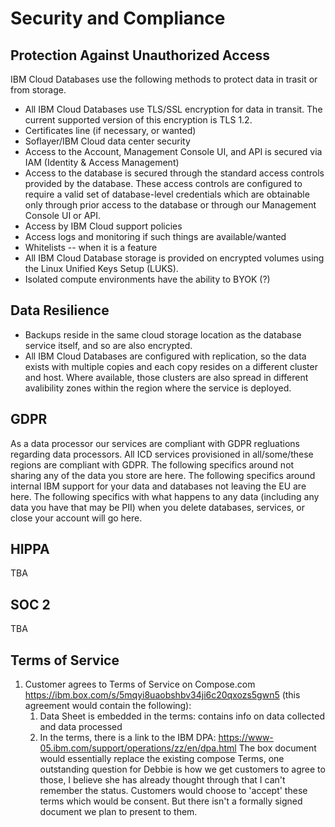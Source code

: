 # Security and Compliance


## Protection Against Unauthorized Access

IBM Cloud Databases use the following methods to protect data in trasit or from storage.
- All IBM Cloud Databases use TLS/SSL encryption for data in transit. The current supported version of this encryption is TLS 1.2.
- Certificates line (if necessary, or wanted)
- Soflayer/IBM Cloud data center security
- Access to the Account, Management Console UI, and API is secured via IAM (Identity & Access Management)
- Access to the database is secured through the standard access controls provided by the database. These access controls are configured to require a valid set of database-level credentials which are obtainable only through prior access to the database or through our Management Console UI or API.
- Access by IBM Cloud support policies
- Access logs and monitoring if such things are available/wanted
- Whitelists -- when it is a feature
- All IBM Cloud Database storage is provided on encrypted volumes using the Linux Unified Keys Setup (LUKS).  
- Isolated compute environments have the ability to BYOK (?)

## Data Resilience

- Backups reside in the same cloud storage location as the database service itself, and so are also encrypted.
- All IBM Cloud Databases are configured with replication, so the data exists with multiple copies and each copy resides on a different cluster and host. Where available, those clusters are also spread in different avalibility zones within the region where the service is deployed.

## GDPR

As a data processor our services are compliant with GDPR regluations regarding data processors.
All ICD services provisioned in all/some/these regions are compliant with GDPR. 
The following specifics around not sharing any of the data you store are here. 
The following specifics around internal IBM support for your data and databases not leaving the EU are here.
The following specifics with what happens to any data (including any data you have that may be PII) when you delete databases, services, or close your account will go here.

## HIPPA
TBA

## SOC 2
TBA


## Terms of Service

1. Customer agrees to Terms of Service on Compose.com https://ibm.box.com/s/5mqyi8uaobshbv34ji6c20qxozs5gwn5 (this agreement would contain the following):
    1. Data Sheet is embedded in the terms: contains info on data collected and data processed
    2. In the terms, there is a link to the IBM DPA: https://www-05.ibm.com/support/operations/zz/en/dpa.html
The box document would essentially replace the existing compose Terms, one outstanding question for Debbie is how we get customers to agree to those, I believe she has already thought through that I can't remember the status. Customers would choose to 'accept' these terms which would be consent. But there isn't a formally signed document we plan to present to them. 
